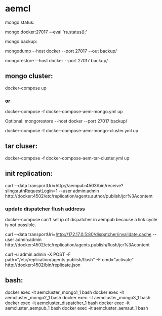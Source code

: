 # aemcl

mongo status:

  mongo docker:27017 --eval 'rs.status();'

mongo backup:

  mongodump --host docker --port 27017 --out backup/

  mongorestore --host docker --port 27017 backup/


## mongo cluster:

docker-compose up

### or

docker-compose -f docker-compose-aem-mongo.yml up

Optional:
mongorestore --host docker --port 27017 backup/

docker-compose -f docker-compose-aem-mongo-cluster.yml up



## tar cluser:

docker-compose -f docker-compose-aem-tar-cluster.yml up


## init replication:

curl --data transportUri=http://aempub:4503/bin/receive?sling:authRequestLogin=1 --user admin:admin http://docker:4502/etc/replication/agents.author/publish/jcr%3Acontent

### update dispatcher flush address

docker-compose can't set ip of dispatcher in aempub because a link cycle is not possible.

curl --data transportUri=http://172.17.0.5:80/dispatcher/invalidate.cache --user admin:admin http://docker:4502/etc/replication/agents.publish/flush/jcr%3Acontent

curl -u admin:admin -X POST -F path="/etc/replication/agents.publish/flush" -F cmd="activate" http://docker:4502/bin/replicate.json


## bash:

docker exec -it aemcluster_mongo1_1 bash
docker exec -it aemcluster_mongo2_1 bash
docker exec -it aemcluster_mongo3_1 bash
docker exec -it aemcluster_dispatcher_1 bash
docker exec -it aemcluster_aempub_1 bash
docker exec -it aemcluster_aemaut_1 bash
